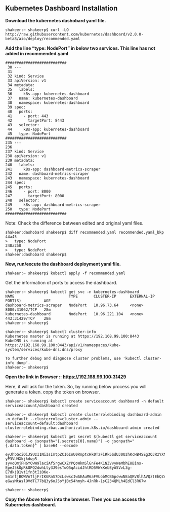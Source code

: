 
## Kubernetes Dashboard Installation


**Download the kubernetes dashobard yaml file.**

```
shakeer:~ shakeerp$ curl -LO http://raw.githubusercontent.com/kubernetes/dashboard/v2.0.0-beta8/aio/deploy/recommended.yaml
```

**Add the line “type: NodePort” in below two services. This line has not added in recommended.yaml**

```
###########################
 30 ---
 31
 32 kind: Service
 33 apiVersion: v1
 34 metadata:
 35   labels:
 36     k8s-app: kubernetes-dashboard
 37   name: kubernetes-dashboard
 38   namespace: kubernetes-dashboard
 39 spec:
 40   ports:
 41     - port: 443
 42       targetPort: 8443
 43   selector:
 44     k8s-app: kubernetes-dashboard
 45   type: NodePort
########################### 
235 ---
236
237 kind: Service
238 apiVersion: v1
239 metadata:
240   labels:
241     k8s-app: dashboard-metrics-scraper
242   name: dashboard-metrics-scraper
243   namespace: kubernetes-dashboard
244 spec:
245   ports:
246     - port: 8000
247       targetPort: 8000
248   selector:
249     k8s-app: dashboard-metrics-scraper
250   type: NodePort
###########################
```
Note: Check the difference between edited and original yaml files.

```
shakeer:dashobard shakeerp$ diff recommended.yaml recommended.yaml_bkp
44a45
>   type: NodePort
248a250
>   type: NodePort
shakeer:dashobard shakeerp$
```

**Now, run/excute the dashboard deployment yaml file.**

```
shakeer:~ shakeerp$ kubectl apply -f recommended.yaml
```
Get the information of ports to access the dashboard.

```
shakeer:~ shakeerp$ kubectl get svc -n kubernetes-dashboard
NAME                        TYPE       CLUSTER-IP      EXTERNAL-IP   PORT(S)          AGE
dashboard-metrics-scraper   NodePort   10.96.73.64     <none>        8000:31062/TCP   28m
kubernetes-dashboard        NodePort   10.96.221.104   <none>        443:31429/TCP    28m
shakeer:~ shakeerp$
```

```
shakeer:~ shakeerp$ kubectl cluster-info
Kubernetes master is running at https://192.168.99.100:8443
KubeDNS is running at https://192.168.99.100:8443/api/v1/namespaces/kube-system/services/kube-dns:dns/proxy

To further debug and diagnose cluster problems, use 'kubectl cluster-info dump'.
shakeer:~ shakeerp$
```

**Open the link in Browser ::  https://192.168.99.100:31429**

Here, it will ask for the token. So, by running below process you will generate a token. copy the token on browser.

```
shakeer:~ shakeerp$ kubectl create serviceaccount dashboard -n default
serviceaccount/dashboard created

shakeer:~ shakeerp$ kubectl create clusterrolebinding dashboard-admin -n default --clusterrole=cluster-admin --serviceaccount=default:dashboard
clusterrolebinding.rbac.authorization.k8s.io/dashboard-admin created

shakeer:~ shakeerp$ kubectl get secret $(kubectl get serviceaccount dashboard -o jsonpath="{.secrets[0].name}") -o jsonpath="{.data.token}" | base64 --decode

eyJhbGciOiJSUzI1NiIsImtpZCI6InU0RmptcHk0TzFiRk5SdUJ0UzhKcHB4SEg3Q3RzYXNOeC1OUVFHS2xtcVkifQ.eyJpc3MiOiJrdWJlcm5ldGVzL3NlcnZpY2VhY2NvdW50Iiwia3ViZXJuZXRlcy5pby9zZXJ2aWNlYWNjb3VudC9uYW1lc3BhY2UiOiJkZWZhdWx0Iiwia3ViZXJuZXRlcy5pby9zZXJ2aWNlYWNjb3VudC9zZWNyZXQubmFtZSI6ImRhc2hib2FyZC10b2tlbi1idnB0dyIsImt1YmVybmV0ZXMuaW8vc2VydmljZWFjY291bnQvc2VydmljZS1hY2NvdW50Lm5hbWUiOiJkYXNoYm9hcmQiLCJrdWJlcm5ldGVzLmlvL3NlcnZpY2VhY2NvdW50L3NlcnZpY2UtYWNjb3VudC51aWQiOiI4YTBiMDRlNS1jMTE3LTQ1ZDItYWNkMC05MmI3MjAxMWIyZDgiLCJzdWIiOiJzeXN0ZW06c2VydmljZWFjY291bnQ6ZGVmYXVsdDpkYXNoYm9hcmQifQ.FuWYZ4O5heoD3E75NbAOZz-yP3VUHXkjkdwp5-syvoQmjFH6YCwW9laciAfSrgwCXZYPQoWkmSlGnFe4K1NZVvyWeMbhE8Bins-EpeJ5kOpRkOPQ2dwhLty3J9esTwO5qAcidJhtRD5VWxKebEyA5VvL3g-E7dkjB1vt1fn3tIiOKe-5m1ntjBOWVnTljFrIKGRnS7DcLswscIwAEAuM6aFVUobMCB6pcwwNEaQRV8lhAVQztEhQZe5Z7xrppLu6JmMoAGvXLSOTPaJjHIWgyu9-eGwsMtWslOVdTC77bQ3y6oJ5oYjBc54hmyh-4JnRk-1sC234QMLh4EdCl3R67w

shakeer:~ shakeerp$
```
**Copy the Above token into the browser. Then you can access the Kubernetes dashboard.**
